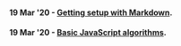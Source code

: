 #### 19 Mar '20 - [Getting setup with Markdown](19_march_getting_setup_with_markdown). 
#### 19 Mar '20 - [Basic JavaScript algorithms](19_march_basic_javascript_algorithms). 
